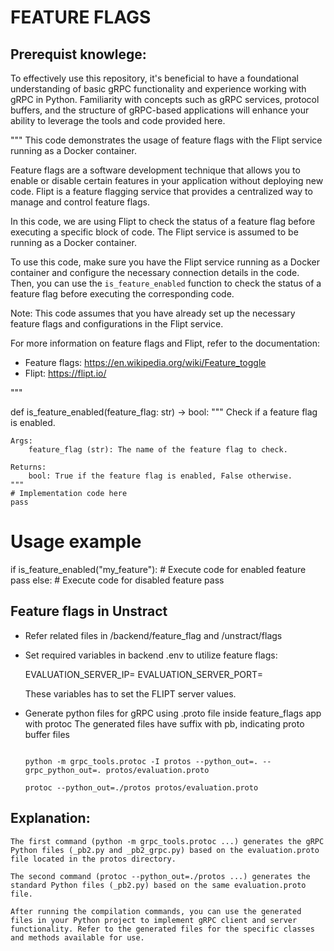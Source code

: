 # FEATURE FLAGS

## Prerequist knowlege:
   To effectively use this repository, it's beneficial to have a foundational understanding of basic gRPC functionality and experience working with gRPC in Python. Familiarity with concepts such as gRPC services, protocol buffers, and the structure of gRPC-based applications will enhance your ability to leverage the tools and code provided here.


"""
This code demonstrates the usage of feature flags with the Flipt service running as a Docker container.

Feature flags are a software development technique that allows you to enable or disable certain features in your application without deploying new code. Flipt is a feature flagging service that provides a centralized way to manage and control feature flags.

In this code, we are using Flipt to check the status of a feature flag before executing a specific block of code. The Flipt service is assumed to be running as a Docker container.

To use this code, make sure you have the Flipt service running as a Docker container and configure the necessary connection details in the code. Then, you can use the `is_feature_enabled` function to check the status of a feature flag before executing the corresponding code.

Note: This code assumes that you have already set up the necessary feature flags and configurations in the Flipt service.

For more information on feature flags and Flipt, refer to the documentation:

- Feature flags: https://en.wikipedia.org/wiki/Feature_toggle
- Flipt: https://flipt.io/

"""

def is_feature_enabled(feature_flag: str) -> bool:
    """
    Check if a feature flag is enabled.

    Args:
        feature_flag (str): The name of the feature flag to check.

    Returns:
        bool: True if the feature flag is enabled, False otherwise.
    """
    # Implementation code here
    pass

# Usage example
if is_feature_enabled("my_feature"):
    # Execute code for enabled feature
    pass
else:
    # Execute code for disabled feature
    pass

## Feature flags in Unstract

- Refer related files in /backend/feature_flag and /unstract/flags

- Set required variables in backend .env to utilize feature flags:

    EVALUATION_SERVER_IP=
    EVALUATION_SERVER_PORT=

    These variables has to set the FLIPT server values.

- Generate python files for gRPC using .proto file inside feature_flags app with protoc
    The generated files have suffix with pb, indicating proto buffer files

    ```
    
    python -m grpc_tools.protoc -I protos --python_out=. --grpc_python_out=. protos/evaluation.proto

    protoc --python_out=./protos protos/evaluation.proto

    ```
## Explanation:
    The first command (python -m grpc_tools.protoc ...) generates the gRPC Python files (_pb2.py and _pb2_grpc.py) based on the evaluation.proto file located in the protos directory.

    The second command (protoc --python_out=./protos ...) generates the standard Python files (_pb2.py) based on the same evaluation.proto file.

    After running the compilation commands, you can use the generated files in your Python project to implement gRPC client and server functionality. Refer to the generated files for the specific classes and methods available for use.
